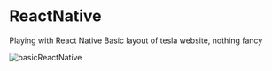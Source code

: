 # ReactNative
Playing with React Native
Basic layout of tesla website, nothing fancy

![basicReactNative](https://user-images.githubusercontent.com/65512131/131203092-21078f3c-9ea6-4aae-9bf6-ff38d538033d.png)


